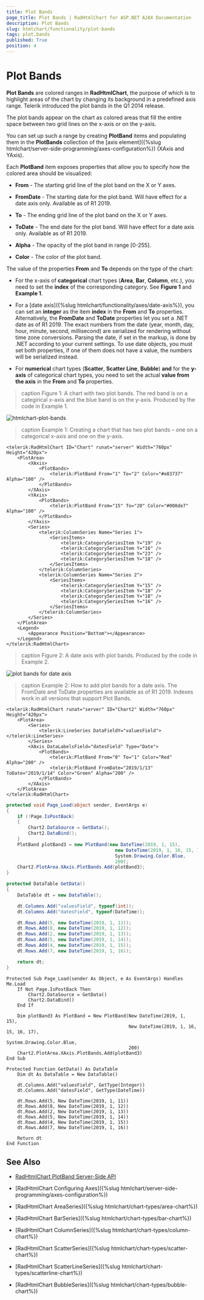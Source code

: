 ```yaml
---
title: Plot Bands
page_title: Plot Bands | RadHtmlChart for ASP.NET AJAX Documentation
description: Plot Bands
slug: htmlchart/functionality/plot-bands
tags: plot,bands
published: True
position: 4
---
```


# Plot Bands

**Plot Bands** are colored ranges in **RadHtmlChart**, the purpose of which is to highlight areas of the chart by changing its background in a predefined axis range. Telerik introduced the plot bands in the Q1 2014 release.

The plot bands appear on the chart as colored areas that fill the entire space between two grid lines on the x-axis or on the y-axis.

You can set up such a range by creating **PlotBand** items and populating them in the **PlotBands** collection of the [axis element]({%slug htmlchart/server-side-programming/axes-configuration%}) (XAxis and YAxis).

Each **PlotBand** item exposes properties that allow you to specify how the colored area should be visualized:

* **From** - The starting grid line of the plot band on the X or Y axes.

* **FromDate** - The starting date for the plot band. Will have effect for a date axis only. Available as of R1 2019.

* **To** - The ending grid line of the plot band on the X or Y axes.

* **ToDate** - The end date for the plot band. Will have effect for a date axis only. Available as of R1 2019.

* **Alpha** - The opacity of the plot band in range [0-255].

* **Color** - The color of the plot band.

The value of the properties **From** and **To** depends on the type of the chart:

* For the x-axis of **categorical** chart types (**Area**, **Bar**, **Column**, etc.), you need to set the **index** of the corresponding category. See **Figure 1** and **Example 1**.

* For a [date axis]({%slug htmlchart/functionality/axes/date-axis%}), you can set an **integer** as the item **index** in the **From** and **To** properties. Alternatively, the **FromDate** and **ToDate** properties let you set a .NET date as of R1 2019. The exact numbers from the date (year, month, day, hour, minute, second, millisecond) are serialized for rendering without time zone conversions. Parsing the date, if set in the markup, is done by .NET according to your current settings. To use date objects, you must set both properties, if one of them does not have a value, the numbers will be serialized instead.

* For **numerical** chart types (**Scatter**, **Scatter Line**, **Bubble**) **and** for the **y-axis** of categorical chart types, you need to set the actual **value from the axis** in the **From** and **To** properties.

>caption Figure 1: A chart with two plot bands. The red band is on a categirical x-axis and the blue band is on the y-axis. Produced by the code in Example 1.

![htmlchart-plot-bands](images/htmlchart-plot-bands.png)

>caption Example 1: Creating a chart that has two plot bands – one on a categorical x-axis and one on the y-axis.

````ASP.NET
<telerik:RadHtmlChart ID="Chart" runat="server" Width="760px" Height="420px">
	<PlotArea>
		<XAxis>
			<PlotBands>
				<telerik:PlotBand From="1" To="2" Color="#e83737" Alpha="100" />
			</PlotBands>
		</XAxis>
		<YAxis>
			<PlotBands>
				<telerik:PlotBand From="15" To="20" Color="#008de7" Alpha="100" />
			</PlotBands>
		</YAxis>
		<Series>
			<telerik:ColumnSeries Name="Series 1">
				<SeriesItems>
					<telerik:CategorySeriesItem Y="19" />
					<telerik:CategorySeriesItem Y="16" />
					<telerik:CategorySeriesItem Y="23" />
					<telerik:CategorySeriesItem Y="18" />
				</SeriesItems>
			</telerik:ColumnSeries>
			<telerik:ColumnSeries Name="Series 2">
				<SeriesItems>
					<telerik:CategorySeriesItem Y="15" />
					<telerik:CategorySeriesItem Y="18" />
					<telerik:CategorySeriesItem Y="18" />
					<telerik:CategorySeriesItem Y="16" />
				</SeriesItems>
			</telerik:ColumnSeries>
		</Series>
	</PlotArea>
	<Legend>
		<Appearance Position="Bottom"></Appearance>
	</Legend>
</telerik:RadHtmlChart>
````

>caption Figure 2: A date axis with plot bands. Produced by the code in Example 2.

![plot bands for date axis](images/plot-bands-with-dates.png)

>caption Example 2: How to add plot bands for a date axis. The FromDate and ToDate properties are available as of R1 2019. Indexes work in all versions that support Plot Bands.

````ASP.NET
<telerik:RadHtmlChart runat="server" ID="Chart2" Width="760px" Height="420px">
	<PlotArea>
		<Series>
			<telerik:LineSeries DataFieldY="valuesField"></telerik:LineSeries>
		</Series>
		<XAxis DataLabelsField="datesField" Type="Date">
			<PlotBands>
				<telerik:PlotBand From="0" To="1" Color="Red" Alpha="200" />
				<telerik:PlotBand FromDate="2019/1/13" ToDate="2019/1/14" Color="Green" Alpha="200" />
			</PlotBands>
		</XAxis>
	</PlotArea>
</telerik:RadHtmlChart>
````

````C#
protected void Page_Load(object sender, EventArgs e)
{
	if (!Page.IsPostBack)
	{
		Chart2.DataSource = GetData();
		Chart2.DataBind();
	}
	PlotBand plotBand3 = new PlotBand(new DateTime(2019, 1, 15),
    									new DateTime(2019, 1, 16, 15, 16, 17),
    									System.Drawing.Color.Blue,
    									200);
	Chart2.PlotArea.XAxis.PlotBands.Add(plotBand3);
}

protected DataTable GetData()
{
	DataTable dt = new DataTable();

	dt.Columns.Add("valuesField", typeof(int));
	dt.Columns.Add("datesField", typeof(DateTime));

	dt.Rows.Add(5, new DateTime(2019, 1, 11));
	dt.Rows.Add(8, new DateTime(2019, 1, 12));
	dt.Rows.Add(2, new DateTime(2019, 1, 13));
	dt.Rows.Add(5, new DateTime(2019, 1, 14));
	dt.Rows.Add(4, new DateTime(2019, 1, 15));
	dt.Rows.Add(7, new DateTime(2019, 1, 16));

	return dt;
}
````
````VB
Protected Sub Page_Load(sender As Object, e As EventArgs) Handles Me.Load
	If Not Page.IsPostBack Then
		Chart2.DataSource = GetData()
		Chart2.DataBind()
	End If

	Dim plotBand3 As PlotBand = New PlotBand(New DateTime(2019, 1, 15),
											 New DateTime(2019, 1, 16, 15, 16, 17),
											 System.Drawing.Color.Blue,
											 200)
	Chart2.PlotArea.XAxis.PlotBands.Add(plotBand3)
End Sub

Protected Function GetData() As DataTable
	Dim dt As DataTable = New DataTable()
	
	dt.Columns.Add("valuesField", GetType(Integer))
	dt.Columns.Add("datesField", GetType(DateTime))
	
	dt.Rows.Add(5, New DateTime(2019, 1, 11))
	dt.Rows.Add(8, New DateTime(2019, 1, 12))
	dt.Rows.Add(2, New DateTime(2019, 1, 13))
	dt.Rows.Add(5, New DateTime(2019, 1, 14))
	dt.Rows.Add(4, New DateTime(2019, 1, 15))
	dt.Rows.Add(7, New DateTime(2019, 1, 16))
	
	Return dt
End Function
````


## See Also

 * [RadHtmlChart PlotBand Server-Side API](https://www.telerik.com/help/aspnet-ajax/t_telerik_web_ui_plotband.html)

 * [RadHtmlChart Configuring Axes]({%slug htmlchart/server-side-programming/axes-configuration%})

 * [RadHtmlChart AreaSeries]({%slug htmlchart/chart-types/area-chart%})

 * [RadHtmlChart BarSeries]({%slug htmlchart/chart-types/bar-chart%})

 * [RadHtmlChart ColumnSeries]({%slug htmlchart/chart-types/column-chart%})

 * [RadHtmlChart ScatterSeries]({%slug htmlchart/chart-types/scatter-chart%})

 * [RadHtmlChart ScatterLineSeries]({%slug htmlchart/chart-types/scatterline-chart%})

 * [RadHtmlChart BubbleSeries]({%slug htmlchart/chart-types/bubble-chart%})
